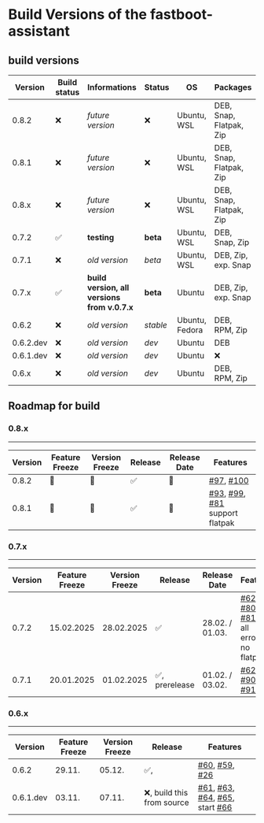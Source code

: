# Build Versions of the fastboot-assistant
## build versions

| Version     | Build status                 | Informations                                    | Status             | OS                | Packages                    |
| ----------- | ---------------------------- | ----------------------------------------------- | ------------------ | ----------------- | --------------------------- |
| 0.8.2       | :x:                          | *future version*                                | :x:                | Ubuntu, WSL       | DEB, Snap, Flatpak, Zip     |
| 0.8.1       | :x:                          | *future version*                                | :x:                | Ubuntu, WSL       | DEB, Snap, Flatpak, Zip     |
| 0.8.x       | :x:                          | *future version*                                | :x:                | Ubuntu, WSL       | DEB, Snap, Flatpak, Zip     |
| 0.7.2       | :white_check_mark:           | **testing**                                     | **beta**           | Ubuntu, WSL       | DEB, Snap, Zip              |
| 0.7.1       | :x:                          | *old version*                                   | *beta*             | Ubuntu, WSL       | DEB, Zip, exp. Snap         |
| 0.7.x       | :white_check_mark:           | **build version, all versions from v.0.7.x**    | **beta**           | Ubuntu            | DEB, Zip, exp. Snap         |
| 0.6.2       | :x:                          | *old version*                                   | *stable*           | Ubuntu, Fedora    | DEB, RPM, Zip               |
| 0.6.2.dev   | :x:                          | *old version*                                   | *dev*              | Ubuntu            | DEB                         |          
| 0.6.1.dev   | :x:                          | *old version*                                   | *dev*              | Ubuntu            | :x:                         |         
| 0.6.x       | :x:                          | *old version*                                   | *dev*              | Ubuntu            | DEB, RPM, Zip               |

## Roadmap for build
### 0.8.x
---
| Version     | Feature Freeze        | Version Freeze      | Release                         | Release Date      | Features                          |
| ----------- | --------------------- | ------------------- | --------------------------------| ----------------- | --------------------------------- |
| 0.8.2       | &#x1F914;             | &#x1F914;           | :white_check_mark:              | &#x1F914;         | [#97](https://github.com/NachtsternBuild/fastboot-assistant/issues/97), [#100](https://github.com/NachtsternBuild/fastboot-assistant/issues/100) |
| 0.8.1       | &#x1F914;             | &#x1F914;           | :white_check_mark:              | &#x1F914;         | [#93](https://github.com/NachtsternBuild/fastboot-assistant/issues/93), [#99](https://github.com/NachtsternBuild/fastboot-assistant/issues/99), [#81](https://github.com/NachtsternBuild/fastboot-assistant/issues/81) support flatpak |


### 0.7.x
---
| Version     | Feature Freeze        | Version Freeze      | Release                         | Release Date      | Features                          |
| ----------- | --------------------- | ------------------- | --------------------------------| ----------------- | --------------------------------- |
| 0.7.2       | 15.02.2025            | 28.02.2025          | :white_check_mark:              | 28.02. / 01.03.   | [#62](https://github.com/NachtsternBuild/fastboot-assistant/issues/62), [#80](https://github.com/NachtsternBuild/fastboot-assistant/issues/80), [#81](https://github.com/NachtsternBuild/fastboot-assistant/issues/81), fix all errors, no flatpak |
| 0.7.1       | 20.01.2025            | 01.02.2025          | :white_check_mark:, prerelease  | 01.02. / 03.02.   | [#62](https://github.com/NachtsternBuild/fastboot-assistant/issues/62), [#90](https://github.com/NachtsternBuild/fastboot-assistant/issues/90), [#91](https://github.com/NachtsternBuild/fastboot-assistant/issues/91) |

### 0.6.x
---
| Version     | Feature Freeze        | Version Freeze      | Release                       | Features                          |
| ----------- | --------------------- | ------------------- | ------------------------------| --------------------------------- |
| 0.6.2       | 29.11.                | 05.12.              | :white_check_mark:,           | [#60](https://github.com/NachtsternBuild/fastboot-assistant/issues/60), [#59](https://github.com/NachtsternBuild/fastboot-assistant/issues/59), [#26](https://github.com/NachtsternBuild/fastboot-assistant/issues/26)          |
| 0.6.1.dev   | 03.11.                | 07.11.              | :x:, build this from source   | [#61](https://github.com/NachtsternBuild/fastboot-assistant/issues/61), [#63](https://github.com/NachtsternBuild/fastboot-assistant/issues/63), [#64](https://github.com/NachtsternBuild/fastboot-assistant/issues/64), [#65](https://github.com/NachtsternBuild/fastboot-assistant/issues/65), start [#66](https://github.com/NachtsternBuild/fastboot-assistant/issues/66)               |
